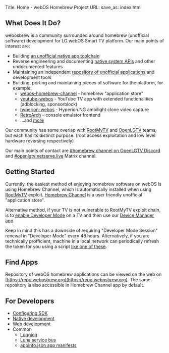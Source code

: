 Title: Home - webOS Homebrew Project
URL: 
save_as: index.html

## What Does It Do?
webosbrew is a community surrounded around homebrew (unofficial software)
development for LG webOS Smart TV platform.
Our main points of interest are:

 * Building [an unofficial native app
   toolchain](https://github.com/webosbrew/meta-lg-webos-ndk)
 * Reverse engineering and documenting [native system APIs](https://github.com/webosbrew/tv-native-apis) and other undocumented features
 * Maintaining an independent [repository of unofficial applications](https://github.com/webosbrew/apps-repo) and development tools
 * Building, porting and maintaining pieces of software for the platform, for
   example:
    - [webos-homebrew-channel](https://github.com/webosbrew/webos-homebrew-channel) - homebrew "application store"
    - [youtube-webos](https://github.com/webosbrew/youtube-webos) - YouTube TV
      app with extended functionalities (adblocking, sponsorblock)
    - [hyperion-webos](https://github.com/webosbrew/hyperion-webos) - Hyperion.NG
      ambilight clone video capture
    - [RetroArch](https://github.com/webosbrew/RetroArch) - console emulator frontend
    - ...and [more](https://github.com/webosbrew)

Our community has some overlap with [RootMyTV](https://rootmy.tv) and [OpenLGTV](https://openlgtv.github.io) teams, but each has its distinct purpose. (root access exploitation and low level hardware reversing respectively)

Our main points of contact are [#homebrew channel on OpenLGTV Discord](https://discord.gg/nKQW6FPWeM) and [#openlgtv:netserve.live](https://matrix.to/#/#openlgtv:netserve.live) Matrix channel.

## Getting Started
Currently, the easiest method of enjoying homebrew software on webOS is
using Homebrew Channel, which is automatically installed when using [RootMyTV](https://rootmy.tv)
exploit. [Homebrew Channel](https://github.com/webosbrew/webos-homebrew-channel)
is a user friendly unofficial "application store".

Alternative method, if your TV is not vulnerable to RootMyTV exploit chain, is
to [enable Developer
Mode](https://webostv.developer.lge.com/develop/app-test/using-devmode-app/) on
a TV and then use our [Device Manager
app](https://github.com/webosbrew/dev-manager-desktop).

Keep in mind this has a downside of requiring "Developer Mode Session" renewal
in "Developer Mode" every 48 hours. Alternatively, if you are technically
profficient, machine in a local network can periodically refresh the token for
you using a script [like one of these](https://github.com/webosbrew/dev-goodies/blob/main/reset-devmode-timer.sh).

## Find Apps
Repository of webOS homebrew applications can be viewed on the web on
[https://repo.webosbrew.org](https://repo.webosbrew.org). The same repository is
also accessible in Homebrew Channel app by default.

## For Developers

* [Configuring SDK]({filename}/pages/sdk.md)
* [Native development]({filename}/pages/native.md)
* [Web development]({filename}/pages/web.md)
* Common
    * [Logging]({filename}/pages/logging.md)
    * [Luna service bus]({filename}/pages/luna.md)
    * [appinfo.json app manifests]({filename}/pages/appinfo.md)
